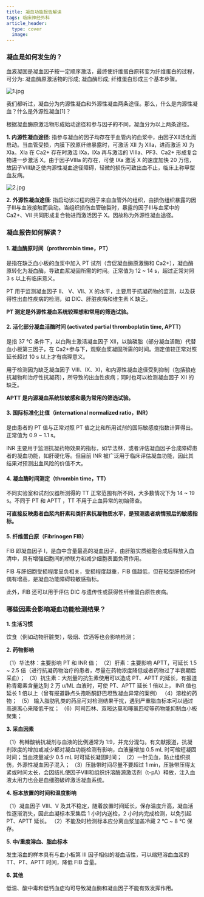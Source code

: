 ```yaml
---
title: 凝血功能报告解读
tags: 临床神经外科
article_header:
  type: cover
  image:
---
```


### 凝血是如何发生的？

血液凝固是凝血因子按一定顺序激活，最终使纤维蛋白原转变为纤维蛋白的过程，可分为: 凝血酶原激活物的形成; 凝血酶形成; 纤维蛋白形成三个基本步骤。

<!--more-->

![1.jpg](https://s1.imagehub.cc/images/2021/11/14/1.jpg)

我们都听过，凝血分为内源性凝血和外源性凝血两条途径。那么，什么是内源性凝血？什么是外源性凝血[1]？

根据凝血酶原激活物形成始动途径和参与因子的不同，凝血分为以上两条途径。

**1. 内源性凝血途径**: 指参与凝血的因子均存在于血管内的血浆中，由因子Ⅻ活化而启动。当血管受损，内膜下胶原纤维暴露时，可激活 Ⅻ 为 Ⅻa，进而激活 Ⅺ 为 Ⅺa。Ⅺa 在 Ca2+ 存在时激活 Ⅸa，Ⅸa 再与激活的 Ⅷa、PF3、Ca2+ 形成复合物进一步激活 X。由于因子Ⅷa 的存在，可使 Ⅸa 激活 Ⅹ 的速度加快 20 万倍，故因子Ⅷ缺乏使内源性凝血途径障碍，轻微的损伤可致出血不止，临床上称甲型血友病。

![2.jpg](https://s1.imagehub.cc/images/2021/11/14/2.jpg)

**2. 外源性凝血途径**: 指启动该过程的因子来自血管外的组织，由损伤组织暴露的因子Ⅲ与血液接触而启动。当组织损伤血管破裂时，暴露的因子Ⅲ与血浆中的 Ca2+、Ⅶ 共同形成复合物进而激活因子 Ⅹ。因故称为外源性凝血途径。

### 凝血报告如何解读？

#### 1. 凝血酶原时间（prothrombin time，PT）

是指在缺乏血小板的血浆中加入 PT 试剂（含促凝血酶原激酶和 Ca2+），凝血酶原转化为凝血酶，导致血浆凝固所需的时间。正常值为 12 ~ 14 s，超过正常对照 3 s 以上有临床意义。

PT 用于监测凝血因子 Ⅱ、 Ⅴ、Ⅶ、Ⅹ 的水平，主要用于抗凝药物的监测，以及获得性出血性疾病的检测，如 DIC、肝脏疾病和维生素 K 缺乏。

**PT 测定是外源性凝血系统较理想和常用的筛选试验。**

#### 2. 活化部分凝血活酶时间 (activated partial thromboplatin time, APTT) 

是指 37 ℃ 条件下，以白陶土激活凝血因子 Ⅻ，以脑磷脂（部分凝血活酶）代替血小板第三因子，在 Ca2+参与下，观察血浆凝固所需的时间。测定值较正常对照延长超过 10 s 以上才有病理意义。

用于检测因为缺乏凝血因子 Ⅷ、Ⅸ、Ⅺ，和内源性凝血途径受到抑制（包括狼疮抗凝物和治疗性抗凝药），所导致的出血性疾病；同时也可以检测凝血因子 Ⅻ 的缺乏。

**APTT 是内源凝血系统较敏感和最为常用的筛选试验。**

#### 3. 国际标准化比值（international normalized ratio，INR）

是由患者的 PT 值与正常对照 PT 值之比和所用试剂的国际敏感度指数计算得出。正常值为 0.9 ~ 1.1 s。

INR 主要用于监测抗凝药物效果的指标，如华法林，或者评估凝血因子合成障碍患者的凝血功能，如肝硬化等。但目前 INR 被广泛用于临床评估凝血功能，因此其结果对预测出血风险的价值不大。

#### 4. 凝血酶时间测定（thrombin time，TT）

不同实验室和试剂仪器所测得的 TT 正常范围有所不同，大多数情况下为 14 ~ 19 s。不同于 PT 和 APTT ，TT 不用于止血异常的初始筛查。

**可直接反映患者血浆内肝素和类肝素抗凝物质水平，是预测患者病情预后的敏感指标。**

#### 5. 纤维蛋白原（Fibrinogen FIB）

FIB 即凝血因子 I，是血中含量最高的凝血因子，由肝脏实质细胞合成后释放入血清中，具有增强细胞间的桥联力和减少细胞表面负荷作用。

FIB 与肝细胞受损程度呈负相关，受损程度越重，FIB 值越低，但在轻型肝损伤时偶有增高，是凝血功能障碍较敏感指标。

此外，FIB 还可以用于评估 DIC 与遗传性或获得性纤维蛋白原性疾病。

### 哪些因素会影响凝血功能检测结果？

**1. 生活习惯**

饮食（例如动物肝脏类），吸烟、饮酒等也会影响检测；

**2. 药物影响**

（1）华法林：主要影响 PT 和 INR 值；
（2）肝素：主要影响 APTT，可延长 1.5 ~ 2.5 倍（进行抗凝药物治疗的患者，尽量在药物浓度降低或者药物过了半衰期后采血）；
（3）抗生素：大剂量的抗生素使用可以造成 PT、APTT 的延长，有报道称青霉素含量达到 2 万 u/ML 血液时，可使 PT、APTT 延长 1 倍以上， INR 值也延长 1 倍以上（曾有报道静点头孢哌酮舒巴坦致凝血异常的案例）
（4）溶栓的药物；
（5） 输入脂肪乳类的药品可对检测结果干扰，遇到严重脂血标本可以通过高速离心来降低干扰；
（6）阿司匹林、双嘧达莫和噻氯匹啶等药物能抑制血小板聚集；

**3. 采血因素**

（1）枸橼酸钠抗凝剂与血液的比例通常为 1:9，并充分混匀。有文献报道，抗凝剂浓度的增加或减少都对凝血功能检测有影响，血液量增加 0.5 mL 时可缩短凝固时间；当血液量减少 0.5 mL 时可延长凝固时间；
（2）一针见血，防止组织损伤，外源性凝血因子混入；
（3）压脉带时间尽量不要超过 1 min，压脉带压得太紧或时间太长，会因结扎使因子Ⅷ和组织纤溶酶源激活剂（t-pA）释放，注入血液太用力也会是血细胞破碎激活凝血系统。

**4. 标本放置的时间和温度影响**

（1）凝血因子 Ⅷ、Ⅴ 及其不稳定，随着放置时间延长，保存温度升高，凝血活性逐渐消失，因此血凝标本采集后 1 小时内送检，2 小时内完成检测，以免引起 PT、APTT 延长。
（2）不能及时检测标本应分离血浆加盖冷藏 2 ℃ ~ 8 ℃ 保存。

**5. 中/重度溶血、脂血标本**

发生溶血的样本具有与血小板第 Ⅲ 因子相似的凝血活性，可以缩短溶血血浆的 TT、PT、APTT 时间，降低 FIB 含量。

**6. 其他**

低温、酸中毒和低钙血症均可导致凝血酶和凝血因子不能有效发挥作用。

